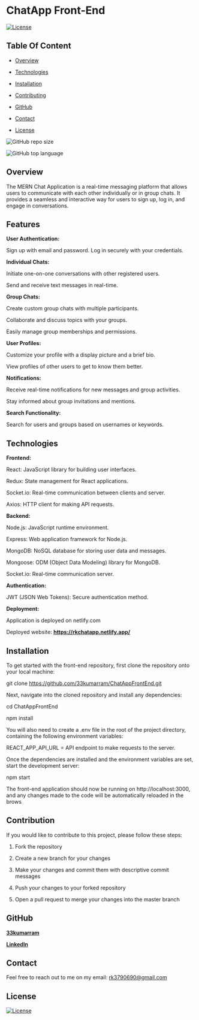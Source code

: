 # ChatApp Front-End

  [![License](https://img.shields.io/static/v1?label=License&message=MIT&color=blue&?style=plastic&logo=appveyor)](https://opensource.org/license/MIT)



## Table Of Content

- [Overview](#overview)
- [Technologies](#technologies)
- [Installation](#installation)

- [Contributing](#contribution)

- [GitHub](#github)
- [Contact](#contact)
- [License](#license)




![GitHub repo size](https://img.shields.io/github/repo-size/33kumarram/ChatAppFrontEnd?style=plastic)

  ![GitHub top language](https://img.shields.io/github/languages/top/33kumarram/ChatAppFrontEnd?style=plastic)



## Overview
The MERN Chat Application is a real-time messaging platform that allows users to communicate with each other individually or in group chats. It provides a seamless and interactive way for users to sign up, log in, and engage in conversations.

## Features

**User Authentication:**

Sign up with email and password.
Log in securely with your credentials.


**Individual Chats:**

Initiate one-on-one conversations with other registered users.

Send and receive text messages in real-time.


**Group Chats:**

Create custom group chats with multiple participants.

Collaborate and discuss topics with your groups.

Easily manage group memberships and permissions.


**User Profiles:**

Customize your profile with a display picture and a brief bio.

View profiles of other users to get to know them better.


**Notifications:**

Receive real-time notifications for new messages and group activities.

Stay informed about group invitations and mentions.


**Search Functionality:**

Search for users and groups based on usernames or keywords.


## Technologies


**Frontend:**

React: JavaScript library for building user interfaces.

Redux: State management for React applications.

Socket.io: Real-time communication between clients and server.

Axios: HTTP client for making API requests.

**Backend:**

Node.js: JavaScript runtime environment.

Express: Web application framework for Node.js.

MongoDB: NoSQL database for storing user data and messages.

Mongoose: ODM (Object Data Modeling) library for MongoDB.

Socket.io: Real-time communication server.

**Authentication:**

JWT (JSON Web Tokens): Secure authentication method.

**Deployment:**

Application is deployed on netlify.com

<p>Deployed website: <strong><a href="https://rkchatapp.netlify.app/">https://rkchatapp.netlify.app/</a></strong>





## Installation


To get started with the front-end repository, first clone the repository onto your local machine:

git clone https://github.com/33kumarram/ChatAppFrontEnd.git


Next, navigate into the cloned repository and install any dependencies:

cd ChatAppFrontEnd

npm install

You will also need to create a .env file in the root of the project directory, containing the following environment variables: 

REACT_APP_API_URL = API endpoint to make requests to the server. 

Once the dependencies are installed and the environment variables are set, start the development server:

npm start

The front-end application should now be running on http://localhost:3000, and any changes made to the code will be automatically reloaded in the brows








## Contribution
 

If you would like to contribute to this project, please follow these steps:

1. Fork the repository

2. Create a new branch for your changes

3. Make your changes and commit them with descriptive commit messages

4. Push your changes to your forked repository

5. Open a pull request to merge your changes into the master branch








## GitHub

<a href="https://github.com/33kumarram"><strong>33kumarram</a></strong>



<strong><a href="https://www.linkedin.com/in/ramesh-kumar-33613a174">LinkedIn</a></strong>





## Contact

Feel free to reach out to me on my email:
rk3790690@gmail.com





## License

[![License](https://img.shields.io/static/v1?label=Licence&message=MIT&color=blue)](https://opensource.org/license/MIT)


